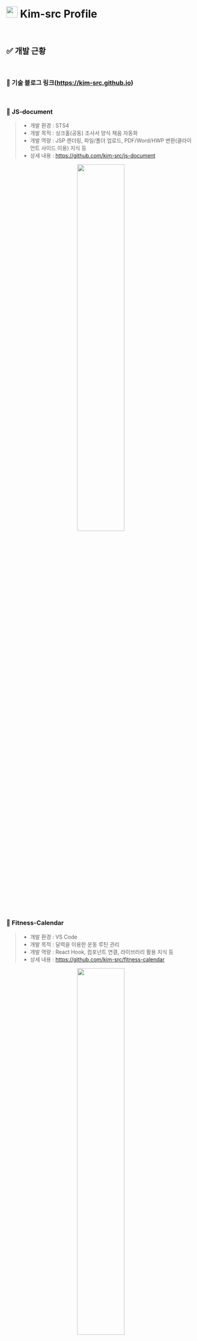 <h1><img src="https://emojis.slackmojis.com/emojis/images/1531849430/4246/blob-sunglasses.gif?1531849430" width="30"/> Kim-src Profile </h1>

<br>

## ✅ 개발 근황

<br>

### 🔔 기술 블로그 링크(https://kim-src.github.io)

<br>

### 📌 JS-document
> - 개발 환경 : STS4
> - 개발 목적 : 싱크홀(공동) 조사서 양식 채움 자동화
> - 개발 역량 : JSP 렌더링, 파일/폴더 업로드, PDF/Word/HWP 변환(클라이언트 사이드 이용) 지식 등
> - 상세 내용 : https://github.com/kim-src/js-document

<p align="center"><img src="https://github.com/user-attachments/assets/19bc9c5b-5a63-48b0-9259-e8305b753655" width="50%" height="50%">

<br>
<br>
<br>

### 📌 Fitness-Calendar
> - 개발 환경 : VS Code
> - 개발 목적 : 달력을 이용한 운동 루틴 관리
> - 개발 역량 : React Hook, 컴포넌트 연결, 라이브러리 활용 지식 등
> - 상세 내용 : https://github.com/kim-src/fitness-calendar

<p align="center"><img src="https://github.com/user-attachments/assets/82e1d0cb-a31d-4f47-a0c5-3f626309d18f" width="50%" height="50%">

<br>
<br>
<br>

### 📌 로또 프로그램(for / List / useState 이용)
> - 개발 환경 : Eclipse / VS Code
> - 개발 목적 : Java의 Array, List 구조, React의 useState 학습 및 논리 구조 이해
> - 개발 역량 : Array, List 자료구조, for 반복문, Scanner 클래스, if 및 switch 조건문, useState 지식 등
> - 상세 내용 : Java-Array [코드](https://github.com/Kim-src/Study-Java/blob/540febd1523fbea134f3dba87f3f29f1db4f7bae/sample09/src/assignment/LottoGenerator.java), [설명(블로그)](https://kim-src.github.io/posts/%EB%A1%9C%EB%98%90-%EB%B2%88%ED%98%B8-%EC%83%9D%EC%84%B1-%EB%B0%8F-%EB%8B%B9%EC%B2%A8-%EA%B2%B0%EA%B3%BC-%ED%91%9C%EC%8B%9C-%ED%94%84%EB%A1%9C%EA%B7%B8%EB%9E%A8-%EC%A0%9C%EC%9E%91-%EB%B0%A9%EB%B2%95/) / Java-List [코드](https://github.com/kim-src/study-java/blob/main/sample16/src/assignment/LottoGenerator_List.java), [설명(블로그)](https://kim-src.github.io/posts/%EB%A1%9C%EB%98%90-%EC%8B%9C%EC%8A%A4%ED%85%9C-%EA%B5%AC%ED%98%84-%EB%B0%A9%EC%8B%9D-Array%EC%97%90%EC%84%9C-List%EB%A1%9C-%EB%B3%80%EA%B2%BD%ED%95%98%EB%8A%94-%EB%B0%A9%EB%B2%95/) / React-useState [코드](), [설명(블로그)]()

<br>

### 📌 순발력을 요구하는 구구단 게임
> - 개발 환경 : Eclipse
> - 개발 목적 : Java의 Timer 및 TimerTask 클래스 학습
> - 개발 역량 : while 반복문, random 메서드, Timer 및 TimerTask 클래스 지식 등
> - 상세 내용 : [Java 코드 링크](https://github.com/Kim-src/Study-Java/tree/main/sample13/src/kr/it/assignment), [블로그 글 링크](https://kim-src.github.io/posts/%EA%B5%AC%EA%B5%AC%EB%8B%A8-%EA%B2%8C%EC%9E%84-%EC%A0%9C%EC%9E%91-%EB%B0%A9%EB%B2%95-%EB%B0%8F-Java-Timer,-TimerTask-%ED%81%B4%EB%9E%98%EC%8A%A4/)

<br>
<br>

<!--
### 👇 개발 프로젝트 모음(https://github.com/Kim-src/All-Projects)


### 🔔 웹 개발
### 📌 [깃허브 블로그](https://kim-src.github.io/)
> - 개발 환경 : Visual Studio Code
> - 개발 목적 : 학습했던 프로그래밍 지식 정리 및 개발 과정 복기
> - 개발 역량 : 웹 개발 기능 활용력, GitHub Acitions 이해
> - 상세 내용 : 깃허브 Actions 링크(https://github.com/Kim-src/Kim-src.github.io/actions)
> - 개발에 필요했던 기능 :  
> <img alt="Markdown" src="https://img.shields.io/badge/-Markdown-000000?style=flat-square&logo=markdown&logoColor=white" /> <img alt="Jekyll" src="https://img.shields.io/badge/-Jekyll-CC0000?style=flat-square&logo=jekyll&logoColor=white" /> <img alt="HTML5" src="https://img.shields.io/badge/-HTML5-E34F26?style=flat-square&logo=html5&logoColor=white" /> <img alt="SASS" src="https://img.shields.io/badge/-Sass-CC6699?style=flat-square&logo=sass&logoColor=white" /> <img alt="Git Bash" src="https://img.shields.io/badge/Git%20Bash-FFE000?style=flat&logo=git&logoColor=white" />

### 🚀 [웹 개발 프로젝트 : "최신 트렌드를 경험할 수 있는 웹 사이트, MyVision]()"

> #### 웹 기술스택
<p>
<img alt="Visual Studio Code" src="https://img.shields.io/badge/-Visual_Studio_Code-007ACC?style=flat-square&logo=visual-studio-code&logoColor=white" />
<img alt="MySQL" src="https://img.shields.io/badge/-MySQL-4479A1?style=flat-square&logo=mysql&logoColor=white" />
<img alt="Spring Boot" src="https://img.shields.io/badge/-SpringBoot-6DB33F?style=flat-square&logo=spring&logoColor=white" />
<img alt="Java" src="https://img.shields.io/badge/-Java-007396?style=flat-square&logo=java&logoColor=white" />
<img alt="HTML5" src="https://img.shields.io/badge/-HTML5-E34F26?style=flat-square&logo=html5&logoColor=white" />
<img alt="CSS3" src="https://img.shields.io/badge/-CSS3-1572B6?style=flat-square&logo=css3&logoColor=white" />
<img alt="SQL" src="https://img.shields.io/badge/-SQL-4479A1?style=flat-square&logo=sql&logoColor=white" />
<img alt="Tomcat" src="https://img.shields.io/badge/-Tomcat-F8DC75?style=flat-square&logo=apache-tomcat&logoColor=white" />
<img alt="git" src="https://img.shields.io/badge/-Git-F05032?style=flat-square&logo=git&logoColor=white" />
</p>

<br>
<br>
-->

<!--
### 🔔 [VisualCavity : 싱크홀 AI 자동 분석 프로그램](https://github.com/Kim-src/VisualCavity)

#### 📌 VisualCavity AI
> - 개발 환경 : Google Colab
> - 개발 목적 : GPR 데이터 분석 수준 하향
> - 개발 내용 : 싱크홀(공동) 자동 분석 프로그램(VIsualCavity) 제작을 위한 이미지 학습 AI 모델
> - 개발 역량 : Python 라이브러리, XML 파싱, AI의 이미지 학습 과정 및 딥러닝 모델 이해
> - 상세 내용 : 깃허브 링크(https://github.com/Kim-src/VisualCavity)
> - 개발에 필요했던 기능 :  
> <img alt="Google Colab" src="https://img.shields.io/badge/-Google_Colab-F9AB00?style=flat-square&logo=google-colab&logoColor=white" /> <img alt="Python" src="https://img.shields.io/badge/-Python-3776AB?style=flat-square&logo=python&logoColor=white" /> <img alt="tensorflow" src="https://img.shields.io/badge/TensorFlow-%23FF6F00.svg?style=flat-square&logo=TensorFlow&logoColor=white" />

#### 📌 VisualCavity SW
> - 개발 환경 : Eclipse
> - 개발 목적 : VisualCavity AI를 GPR 데이터 분석용 데스크톱 애플리케이션에 접목
> - 개발 내용 : GPR 데이터 분석용 자사 데스크톱 애플리케이션 프로그램
> - 개발 역량 : 도메인 지식, 프로그램 기획력, Java & Python 계열 언어 활용력
> - 상세 내용 : 깃허브 링크(https://github.com/Kim-src/VisualCavity)
> - 개발에 필요했던 기능 :  
<img alt="Eclipse" src="https://img.shields.io/badge/-Eclipse-2C2255?style=flat-square&logo=eclipse&logoColor=white" /> <img alt="Spring Boot" src="https://img.shields.io/badge/-Spring%20Boot-6DB33F?style=flat-square&logo=spring-boot&logoColor=white" /> <img alt="Python" src="https://img.shields.io/badge/-Python-3776AB?style=flat-square&logo=python&logoColor=white" /> <img alt="HTML5" src="https://img.shields.io/badge/-HTML5-E34F26?style=flat-square&logo=html5&logoColor=white" /> <img alt="CSS3" src="https://img.shields.io/badge/-CSS3-1572B6?style=flat-square&logo=css3&logoColor=white" /> <img alt="JavaScript" src="https://img.shields.io/badge/-JavaScript-F7DF1E?style=flat-square&logo=javascript&logoColor=black" /> <img alt="Git Bash" src="https://img.shields.io/badge/Git%20Bash-FFE000?style=flat&logo=git&logoColor=white" />

<br>
<br>
-->
